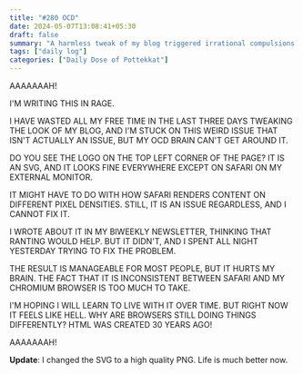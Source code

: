 ```yaml
---
title: "#280 OCD"
date: 2024-05-07T13:08:41+05:30
draft: false
summary: "A harmless tweak of my blog triggered irrational compulsions."
tags: ["daily log"]
categories: ["Daily Dose of Pottekkat"]
---
```


AAAAAAAH!

I'M WRITING THIS IN RAGE.

I HAVE WASTED ALL MY FREE TIME IN THE LAST THREE DAYS TWEAKING THE LOOK OF MY BLOG, AND I'M STUCK ON THIS WEIRD ISSUE THAT ISN'T ACTUALLY AN ISSUE, BUT MY OCD BRAIN CAN'T GET AROUND IT.

DO YOU SEE THE LOGO ON THE TOP LEFT CORNER OF THE PAGE? IT IS AN SVG, AND IT LOOKS FINE EVERYWHERE EXCEPT ON SAFARI ON MY EXTERNAL MONITOR.

IT MIGHT HAVE TO DO WITH HOW SAFARI RENDERS CONTENT ON DIFFERENT PIXEL DENSITIES. STILL, IT IS AN ISSUE REGARDLESS, AND I CANNOT FIX IT.

I WROTE ABOUT IT IN MY BIWEEKLY NEWSLETTER, THINKING THAT RANTING WOULD HELP. BUT IT DIDN'T, AND I SPENT ALL NIGHT YESTERDAY TRYING TO FIX THE PROBLEM.

THE RESULT IS MANAGEABLE FOR MOST PEOPLE, BUT IT HURTS MY BRAIN. THE FACT THAT IT IS INCONSISTENT BETWEEN SAFARI AND MY CHROMIUM BROWSER IS TOO MUCH TO TAKE.

I'M HOPING I WILL LEARN TO LIVE WITH IT OVER TIME. BUT RIGHT NOW IT FEELS LIKE HELL. WHY ARE BROWSERS STILL DOING THINGS DIFFERENTLY? HTML WAS CREATED 30 YEARS AGO!

AAAAAAAH!

**Update**: I changed the SVG to a high quality PNG. Life is much better now.
